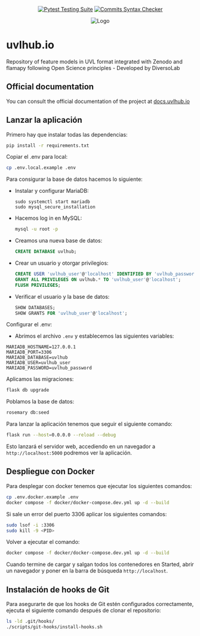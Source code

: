 <div align="center">

  <a href="">[![Pytest Testing Suite](https://github.com/diverso-lab/uvlhub/actions/workflows/tests.yml/badge.svg?branch=main)](https://github.com/diverso-lab/uvlhub/actions/workflows/tests.yml)</a>
  <a href="">[![Commits Syntax Checker](https://github.com/diverso-lab/uvlhub/actions/workflows/commits.yml/badge.svg?branch=main)](https://github.com/diverso-lab/uvlhub/actions/workflows/commits.yml)</a>
  
</div>

<div style="text-align: center;">
  <img src="https://www.uvlhub.io/static/img/logos/logo-light.svg" alt="Logo">
</div>

# uvlhub.io

Repository of feature models in UVL format integrated with Zenodo and flamapy following Open Science principles - Developed by DiversoLab

## Official documentation

You can consult the official documentation of the project at [docs.uvlhub.io](https://docs.uvlhub.io/)

## Lanzar la aplicación

Primero hay que instalar todas las dependencias: 

   ```bash
   pip install -r requirements.txt
   ```
Copiar el .env para local: 

   ```bash
   cp .env.local.example .env
   ```

Para consigurar la base de datos hacemos lo siguiente: 

   - Instalar y configurar MariaDB:
      ```sudo apt install mariadb-server -y
      sudo systemctl start mariadb
      sudo mysql_secure_installation
      ```

   - Hacemos log in en MySQL:
     ```bash
     mysql -u root -p
     ```

   - Creamos una nueva base de datos:
     ```sql
     CREATE DATABASE uvlhub;
     ```

   - Crear un usuario y otorgar privilegios:
     ```sql
     CREATE USER 'uvlhub_user'@'localhost' IDENTIFIED BY 'uvlhub_password';
     GRANT ALL PRIVILEGES ON uvlhub.* TO 'uvlhub_user'@'localhost';
     FLUSH PRIVILEGES;
     ```

   - Verificar el usuario y la base de datos: 
     ```sql
     SHOW DATABASES;
     SHOW GRANTS FOR 'uvlhub_user'@'localhost';
     ```

Configurar el .env:

   - Abrimos el archivo `.env` y establecemos las siguientes variables: 
   ```env
   MARIADB_HOSTNAME=127.0.0.1
   MARIADB_PORT=3306
   MARIADB_DATABASE=uvlhub
   MARIADB_USER=uvlhub_user
   MARIADB_PASSWORD=uvlhub_password
   ```

Aplicamos las migraciones:

   ```bash
   flask db upgrade
   ```

Poblamos la base de datos:

   ```bash
   rosemary db:seed
   ```

Para lanzar la aplicación tenemos que seguir el siguiente comando: 

   ```bash
  flask run --host=0.0.0.0 --reload --debug
   ```
Esto lanzará el servidor web, accediendo en un navegador a `http://localhost:5000` podremos ver la aplicación.


## Despliegue con Docker

Para desplegar con docker tenemos que ejecutar los siguientes comandos:


   ```bash
   cp .env.docker.example .env
   docker compose -f docker/docker-compose.dev.yml up -d --build
   ```

Si sale un error del puerto 3306 aplicar los siguientes comandos: 


   ```bash
   sudo lsof -i :3306
   sudo kill -9 <PID>
   ```
Volver a ejecutar el comando: 


   ```bash
   docker compose -f docker/docker-compose.dev.yml up -d --build
   ```

Cuando termine de cargar y salgan todos los contenedores en Started, abrir un navegador y poner en la barra de búsqueda `http://localhost`.


## Instalación de hooks de Git

Para asegurarte de que los hooks de Git estén configurados correctamente, ejecuta el siguiente comando después de clonar el repositorio:

```bash
ls -ld .git/hooks/
./scripts/git-hooks/install-hooks.sh
